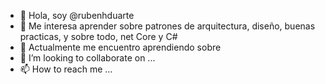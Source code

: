 - 👋 Hola, soy @rubenhduarte
- 👀 Me interesa aprender sobre patrones de arquitectura, diseño, buenas practicas, y sobre todo, net Core y C#
- 🌱 Actualmente me encuentro aprendiendo sobre 
- 💞️ I’m looking to collaborate on ...
- 📫 How to reach me ...

<!---
rubenhduarte/rubenhduarte is a ✨ special ✨ repository because its `README.md` (this file) appears on your GitHub profile.
You can click the Preview link to take a look at your changes.
--->
